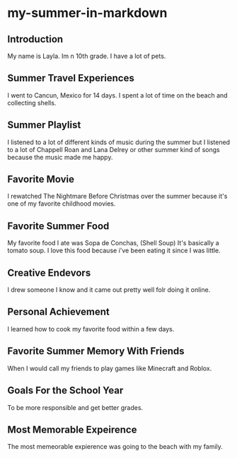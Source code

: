 # my-summer-in-markdown
## Introduction
My name is Layla. Im n 10th grade. I have a lot of pets.
## Summer Travel Experiences 
I went to Cancun, Mexico for 14 days. I spent a lot of time on the beach and collecting shells.
## Summer Playlist
I listened to a lot of different kinds of music during the summer but I listened to a lot of Chappell Roan and Lana Delrey or other summer kind of songs because the music made me happy.
## Favorite Movie
I rewatched The Nightmare Before Christmas over the summer because it's one of my favorite childhood movies.
## Favorite Summer Food
My favorite food I ate was Sopa de Conchas, (Shell Soup) It's basically a tomato soup. I love this food because i've been eating it since I was little.
## Creative Endevors
I drew someone I know and it came out pretty well folr doing it online.
## Personal Achievement
I learned how to cook my favorite food within a few days.
## Favorite Summer Memory With Friends
When I would call my friends to play games like Minecraft and Roblox.
## Goals For the School Year
To be more responsible and get better grades.
## Most Memorable Expeirence
The most memeorable expierence was going to the beach with my family.

